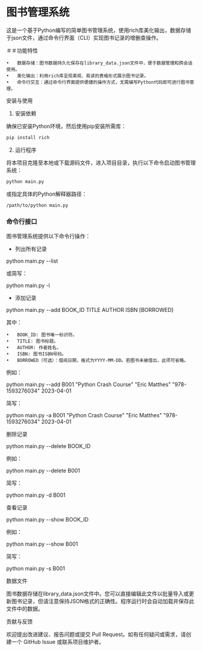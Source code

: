 # 图书管理系统

这是一个基于Python编写的简单图书管理系统，使用rich库美化输出，数据存储于json文件，通过命令行界面（CLI）实现图书记录的增删查操作。

＃＃功能特性

	•	数据存储：图书数据持久化保存在library_data.json文件中，便于数据管理和跨会话使用。
	•	美化输出：利用rich库呈现美观、易读的表格形式展示图书记录。
	•	命令行交互：通过命令行界面提供便捷的操作方式，无需编写Python代码即可进行图书管理。

安装与使用

1. 安装依赖

确保已安装Python环境，然后使用pip安装所需库：

```Python
pip install rich
```

2. 运行程序

将本项目克隆至本地或下载源码文件，进入项目目录，执行以下命令启动图书管理系统：

```Bash
python main.py
```

或指定具体的Python解释器路径：

```Bash
/path/to/python main.py
```

### 命令行接口

图书管理系统提供以下命令行操作：

- 列出所有记录

python main.py --list

或简写：

python main.py -l

- 添加记录

python main.py --add BOOK_ID TITLE AUTHOR ISBN [BORROWED]

其中：

	•	BOOK_ID: 图书唯一标识符。
	•	TITLE: 图书标题。
	•	AUTHOR: 作者姓名。
	•	ISBN: 图书ISBN号码。
	•	BORROWED（可选）：借阅日期，格式为YYYY-MM-DD。若图书未被借出，此项可省略。

例如：

python main.py --add B001 "Python Crash Course" "Eric Matthes" "978-1593276034" 2023-04-01

简写：

python main.py -a B001 "Python Crash Course" "Eric Matthes" "978-1593276034" 2023-04-01

删除记录

python main.py --delete BOOK_ID

例如：

python main.py --delete B001

简写：

python main.py -d B001

查看记录

python main.py --show BOOK_ID

例如：

python main.py --show B001

简写：

python main.py -s B001

数据文件

图书数据存储在library_data.json文件中。您可以直接编辑此文件以批量导入或更新图书记录，但请注意保持JSON格式的正确性。程序运行时会自动加载并保存此文件中的数据。

贡献与反馈

欢迎提出改进建议、报告问题或提交 Pull Request。如有任何疑问或需求，请创建一个 GitHub Issue 或联系项目维护者。
